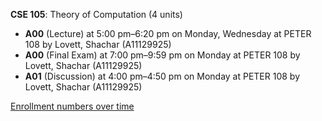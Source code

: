 **CSE 105**: Theory of Computation (4 units)

- **A00** (Lecture) at 5:00 pm–6:20 pm on Monday, Wednesday at PETER 108 by Lovett, Shachar (A11129925)
- **A00** (Final Exam) at 7:00 pm–9:59 pm on Monday at PETER 108 by Lovett, Shachar (A11129925)
- **A01** (Discussion) at 4:00 pm–4:50 pm on Monday at PETER 108 by Lovett, Shachar (A11129925)

[Enrollment numbers over time](./CSE105.tsv)
